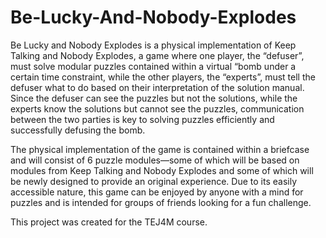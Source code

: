 # Be-Lucky-And-Nobody-Explodes
Be Lucky and Nobody Explodes is a physical implementation of Keep Talking and Nobody Explodes, a game where one player, the “defuser”, must solve modular puzzles contained within a virtual “bomb under a certain time constraint, while the other players, the “experts”, must tell the defuser what to do based on their interpretation of the solution manual. Since the defuser can see the puzzles but not the solutions, while the experts know the solutions but cannot see the puzzles, communication between the two parties is key to solving puzzles efficiently and successfully defusing the bomb. 

The physical implementation of the game is contained within a briefcase and will consist of 6 puzzle modules—some of which will be based on modules from Keep Talking and Nobody Explodes and some of which will be newly designed to provide an original experience. Due to its easily accessible nature, this game can be enjoyed by anyone with a mind for puzzles and is intended for groups of friends looking for a fun challenge. 

This project was created for the TEJ4M course.
